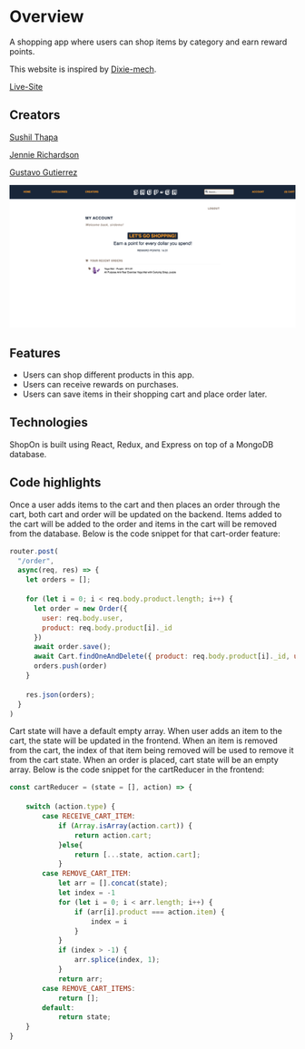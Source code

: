 # Overview

A shopping app where users can shop items by category and earn reward points.

This website is inspired by [Dixie-mech](https://dixiemech.com/).

[Live-Site](https://shopon1.herokuapp.com/)

## Creators

[Sushil Thapa](https://github.com/sushilt553)

[Jennie Richardson](https://github.com/jbiakcin)

[Gustavo Gutierrez](https://github.com/guticode04)

![ShopOn](https://github.com/sushilt553/shopOn/blob/master/frontend/src/images/shopon_page.png)

## Features
  * Users can shop different products in this app.
  * Users can receive rewards on purchases.
  * Users can save items in their shopping cart and place order later.

## Technologies
ShopOn is built using React, Redux, and Express on top of a MongoDB database.

## Code highlights
Once a user adds items to the cart and then places an order through the cart, both cart and order will be updated on the backend. Items added to the cart will be added to the order and items in the cart will be removed from the database. Below is the code snippet for that cart-order feature:
``` javascript
router.post(
  "/order",
  async(req, res) => {
    let orders = [];
    
    for (let i = 0; i < req.body.product.length; i++) {
      let order = new Order({
        user: req.body.user,
        product: req.body.product[i]._id
      })
      await order.save();
      await Cart.findOneAndDelete({ product: req.body.product[i]._id, user: req.body.user })
      orders.push(order)
    }
    
    res.json(orders);
  }
)
```
Cart state will have a default empty array. When user adds an item to the cart, the state will be updated in the frontend. When an item is removed from the cart, the index of that item being removed will be used to remove it from the cart state. When an order is placed, cart state will be an empty array. Below is the code snippet for the cartReducer in the frontend:
```javascript
const cartReducer = (state = [], action) => {
    
    switch (action.type) {
        case RECEIVE_CART_ITEM:
            if (Array.isArray(action.cart)) {
                return action.cart;
            }else{
                return [...state, action.cart];
            }
        case REMOVE_CART_ITEM:
            let arr = [].concat(state);
            let index = -1
            for (let i = 0; i < arr.length; i++) {
                if (arr[i].product === action.item) {
                    index = i
                }
            }
            if (index > -1) {
                arr.splice(index, 1);
            }
            return arr;
        case REMOVE_CART_ITEMS:
            return [];
        default:
            return state;
    }
}
```

